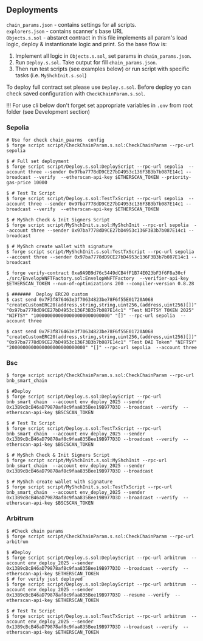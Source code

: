 ## Deployments
`chain_params.json` - contains settings for all scripts.  
`explorers.json` - contains scanner's base URL  
`Objects.s.sol` - abstarct contract in this file implements all param's load logic, deploy & instantionate logic and print. So the base flow  is:
1. Implement all logic in `Objects.s.sol`, set params in `chain_params.json`.
2. Run `Deploy.s.sol`. Take output for fill `chain_params.json`.
3. Then  run test scripts (see examples below) or run script with specific tasks (i.e. `MyShchInit.s.sol`)  

To deploy full contract set please use `Deploy.s.sol`. Before deploy yo can check saved 
configuration with `CheckChainParam.s.sol`.  

!!! For use cli below don't forget set appropriate variables in `.env` from root folder (see Development section)  
### Sepolia
```shell
# Use for check chain_paarms  config
$ forge script script/CheckChainParam.s.sol:CheckChainParam --rpc-url sepolia

$ # Full set deployment
$ forge script script/Deploy.s.sol:DeployScript --rpc-url sepolia  --account three --sender 0x97ba7778dD9CE27bD4953c136F3B3b7b087E14c1 --broadcast --verify  --etherscan-api-key $ETHERSCAN_TOKEN --priority-gas-price 10000

$ # Test Tx Script
$ forge script script/Deploy.s.sol:TestTxScript --rpc-url sepolia  --account three --sender 0x97ba7778dD9CE27bD4953c136F3B3b7b087E14c1 --broadcast --verify  --etherscan-api-key $ETHERSCAN_TOKEN 

$ # MyShch Check & Init Signers Script
$ forge script script/MyShchInit.s.sol:MyShchInit --rpc-url sepolia  --account three --sender 0x97ba7778dD9CE27bD4953c136F3B3b7b087E14c1 --broadcast 

$ # MyShch create wallet with signature
$ forge script script/MyShchInit.s.sol:TestTxScript --rpc-url sepolia  --account three --sender 0x97ba7778dD9CE27bD4953c136F3B3b7b087E14c1 --broadcast 

$ forge verify-contract 0xa9A9B9d76c5449dCB4fF1B74E023bF3f6F8a30cf  ./src/EnvelopWNFTFactory.sol:EnvelopWNFTFactory  --verifier-api-key $ETHERSCAN_TOKEN --num-of-optimizations 200 --compiler-version 0.8.28

$ #######  Deploy ERC20 custom
$ cast send 0x7F3f876463e3f70634823be78F6f55E01720A068 "createCustomERC20(address,string,string,uint256,(address,uint256)[])" "0x97ba7778dD9CE27bD4953c136F3B3b7b087E14c1" "Test NIFTSY TOKEN 2025" "NIFTSY" "1000000000000000000000000000" "[]" --rpc-url sepolia  --account three 

$ cast send 0x7F3f876463e3f70634823be78F6f55E01720A068 "createCustomERC20(address,string,string,uint256,(address,uint256)[])" "0x97ba7778dD9CE27bD4953c136F3B3b7b087E14c1" "Test DAI Token" "NIFTSY" "2000000000000000000000000000" "[]" --rpc-url sepolia  --account three 

```


### Bsc
```shell
$ forge script script/CheckChainParam.s.sol:CheckChainParam --rpc-url bnb_smart_chain

$ #Deploy
$ forge script script/Deploy.s.sol:DeployScript --rpc-url bnb_smart_chain  --account env_deploy_2025 --sender 0x13B9cBcB46aD79878af8c9faa835Bee19B977D3D --broadcast --verify  --etherscan-api-key $BSCSCAN_TOKEN 

$ # Test Tx Script
$ forge script script/Deploy.s.sol:TestTxScript --rpc-url bnb_smart_chain  --account env_deploy_2025 --sender 0x13B9cBcB46aD79878af8c9faa835Bee19B977D3D --broadcast --verify  --etherscan-api-key $BSCSCAN_TOKEN 

$ # MyShch Check & Init Signers Script
$ forge script script/MyShchInit.s.sol:MyShchInit --rpc-url bnb_smart_chain  --account env_deploy_2025 --sender 0x13B9cBcB46aD79878af8c9faa835Bee19B977D3D --broadcast 

$ # MyShch create wallet with signature
$ forge script script/MyShchInit.s.sol:TestTxScript --rpc-url bnb_smart_chain  --account env_deploy_2025 --sender 0x13B9cBcB46aD79878af8c9faa835Bee19B977D3D --broadcast --verify  --etherscan-api-key $BSCSCAN_TOKEN 
```

### Arbitrum
```shell
$ #Check chain params
$ forge script script/CheckChainParam.s.sol:CheckChainParam --rpc-url arbitrum

$ #Deploy
$ forge script script/Deploy.s.sol:DeployScript --rpc-url arbitrum  --account env_deploy_2025 --sender 0x13B9cBcB46aD79878af8c9faa835Bee19B977D3D --broadcast --verify  --etherscan-api-key $ETHERSCAN_TOKEN 
$ # for verify just deployed
$ forge script script/Deploy.s.sol:DeployScript --rpc-url arbitrum  --account env_deploy_2025 --sender 0x13B9cBcB46aD79878af8c9faa835Bee19B977D3D --resume --verify  --etherscan-api-key $ETHERSCAN_TOKEN 

$ # Test Tx Script
$ forge script script/Deploy.s.sol:TestTxScript --rpc-url arbitrum  --account env_deploy_2025 --sender 0x13B9cBcB46aD79878af8c9faa835Bee19B977D3D --broadcast --verify  --etherscan-api-key $ETHERSCAN_TOKEN 


```
